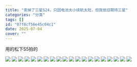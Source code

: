 ```yaml
---
title: "卖掉了三星S24，只因电池太小续航太短，但我依旧期待三星"
categories: "分类"
tags: []
id: "07f8cf56e45c04c1"
date: 2025-07-04
cover: ""
---
```


用的松下S5拍的

![](https://r2.dev.ca.violet-evergarden.de/blog/P1000164.JPG)
![](https://r2.dev.ca.violet-evergarden.de/blog/P1000166.JPG)
![](https://r2.dev.ca.violet-evergarden.de/blog/P1000167.JPG)
![](https://r2.dev.ca.violet-evergarden.de/blog/P1000168.JPG)
![](https://r2.dev.ca.violet-evergarden.de/blog/P1000169.JPG)
![](https://r2.dev.ca.violet-evergarden.de/blog/P1000170.JPG)
![](https://r2.dev.ca.violet-evergarden.de/blog/P1000171.JPG)
![](https://r2.dev.ca.violet-evergarden.de/blog/P1000172.JPG)
![](https://r2.dev.ca.violet-evergarden.de/blog/P1000175.JPG)
![](https://r2.dev.ca.violet-evergarden.de/blog/P1000176.JPG)
![](https://r2.dev.ca.violet-evergarden.de/blog/P1000177.JPG)
![](https://r2.dev.ca.violet-evergarden.de/blog/P1000178.JPG)
![](https://r2.dev.ca.violet-evergarden.de/blog/P1000180.JPG)
![](https://r2.dev.ca.violet-evergarden.de/blog/P1000181.JPG)
![](https://r2.dev.ca.violet-evergarden.de/blog/P1000182.JPG)
![](https://r2.dev.ca.violet-evergarden.de/blog/P1000183.JPG)
![](https://r2.dev.ca.violet-evergarden.de/blog/P1000185.JPG)
![](https://r2.dev.ca.violet-evergarden.de/blog/P1000186.JPG)
![](https://r2.dev.ca.violet-evergarden.de/blog/P1000187.JPG)
![](https://r2.dev.ca.violet-evergarden.de/blog/P1000163.JPG)